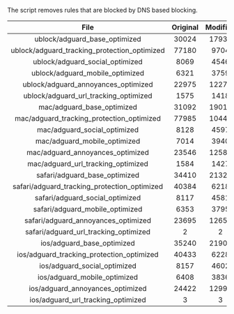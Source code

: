 The script removes rules that are blocked by DNS based blocking.


| File | Original | Modified |
|:----:|:-----:|:-----:|
| ublock/adguard_base_optimized | 30024 | 17939 |
| ublock/adguard_tracking_protection_optimized | 77180 | 9704 |
| ublock/adguard_social_optimized | 8069 | 4546 |
| ublock/adguard_mobile_optimized | 6321 | 3759 |
| ublock/adguard_annoyances_optimized | 22975 | 12270 |
| ublock/adguard_url_tracking_optimized | 1575 | 1418 |
| mac/adguard_base_optimized | 31092 | 19017 |
| mac/adguard_tracking_protection_optimized | 77985 | 10440 |
| mac/adguard_social_optimized | 8128 | 4597 |
| mac/adguard_mobile_optimized | 7014 | 3940 |
| mac/adguard_annoyances_optimized | 23546 | 12586 |
| mac/adguard_url_tracking_optimized | 1584 | 1427 |
| safari/adguard_base_optimized | 34410 | 21327 |
| safari/adguard_tracking_protection_optimized | 40384 | 6218 |
| safari/adguard_social_optimized | 8117 | 4581 |
| safari/adguard_mobile_optimized | 6353 | 3795 |
| safari/adguard_annoyances_optimized | 23695 | 12655 |
| safari/adguard_url_tracking_optimized | 2 | 2 |
| ios/adguard_base_optimized | 35240 | 21900 |
| ios/adguard_tracking_protection_optimized | 40433 | 6228 |
| ios/adguard_social_optimized | 8157 | 4602 |
| ios/adguard_mobile_optimized | 6408 | 3836 |
| ios/adguard_annoyances_optimized | 24422 | 12996 |
| ios/adguard_url_tracking_optimized | 3 | 3 |